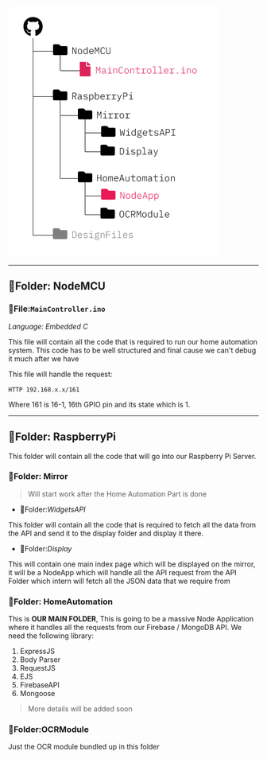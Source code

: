 ![Speculo File Structure](https://github.com/rijinmk/speculo-home-automation/blob/master/DesignFiles/GitHubFileStructure.jpg?raw=true)

---

## 📁Folder: **NodeMCU**


### 📝File:`MainController.ino`
_Language: Embedded C_

This file will contain all the code that is required to run our home automation system. This code has to be well structured and final cause we can't debug it much after we have 

This file will handle the request:
```
HTTP 192.168.x.x/161
```
Where 161 is 16-1, 16th GPIO pin and its state which is 1.

---

## 📁Folder: **RaspberryPi**

This folder will contain all the code that will go into our Raspberry Pi Server.

### 📁Folder: **Mirror**

 > Will start work after the Home Automation Part is done

- 📁Folder:*WidgetsAPI*

This folder will contain all the code that is required to fetch all the data from the API and send it to the display folder and display it there. 

-  📁Folder:*Display*

This will contain one main index page which will be displayed on the mirror, it will be a NodeApp which will handle all the API request from the API Folder which intern will fetch all the JSON data that we require from 

### 📁Folder: **HomeAutomation**

This is **OUR MAIN FOLDER**, This is going to be a massive Node Application where it handles all the requests from our Firebase / MongoDB API. We need the following library:

1. ExpressJS 
2. Body Parser
3. RequestJS
4. EJS
5. FirebaseAPI
6. Mongoose

 > More details will be added soon

### 📁Folder:**OCRModule**

Just the OCR module bundled up in this folder



